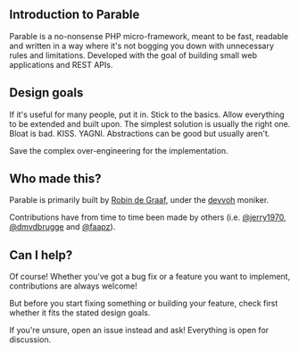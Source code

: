 ## Introduction to Parable

Parable is a no-nonsense PHP micro-framework, meant to be fast, readable and written in a way where it's not bogging 
you down with unnecessary rules and limitations. Developed with the goal of building small web applications and REST APIs.

## Design goals

If it's useful for many people, put it in. Stick to the basics. Allow everything to be extended and built upon. The simplest
solution is usually the right one. Bloat is bad. KISS. YAGNI. Abstractions can be good but usually aren't.

Save the complex over-engineering for the implementation.

## Who made this?

Parable is primarily built by [Robin de Graaf](https://github.com/devvoh), under the [devvoh](https://devvoh.com) moniker.

Contributions have from time to time been made by others (i.e. [@jerry1970](https://github.com/jerry1970), 
[@dmvdbrugge](https://github.com/dmvdbrugge) and [@faapz](https://github.com/faapz)).

## Can I help?

Of course! Whether you've got a bug fix or a feature you want to implement, contributions are always welcome!

But before you start fixing something or building your feature, check first whether it fits the stated design goals.

If you're unsure, open an issue instead and ask! Everything is open for discussion.